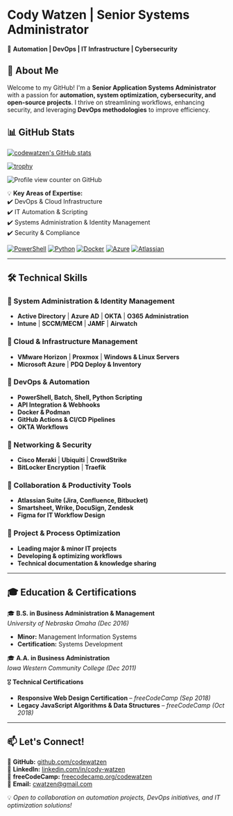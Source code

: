 # Cody Watzen | Senior Systems Administrator  
🚀 **Automation | DevOps | IT Infrastructure | Cybersecurity** 

## 👋 About Me  
Welcome to my GitHub! I'm a **Senior Application Systems Administrator** with a passion for **automation, system optimization, cybersecurity, and open-source projects**. I thrive on streamlining workflows, enhancing security, and leveraging **DevOps methodologies** to improve efficiency.  

## 📊 GitHub Stats
[![codewatzen's GitHub stats](https://github-readme-stats.vercel.app/api?username=codewatzen&show_icons=true&theme=radical)](https://github.com/codewatzen)

[![trophy](https://github-profile-trophy.vercel.app/?username=codewatzen)](https://github.com/ryo-ma/github-profile-trophy)

![Profile view counter on GitHub](https://komarev.com/ghpvc/?username=codewatzen)

💡 **Key Areas of Expertise:**  
✔️ DevOps & Cloud Infrastructure  
✔️ IT Automation & Scripting  
✔️ Systems Administration & Identity Management  
✔️ Security & Compliance  

[![PowerShell](https://img.shields.io/badge/PowerShell-5391FE?style=flat&logo=powershell&logoColor=white)](https://learn.microsoft.com/en-us/powershell/) [![Python](https://img.shields.io/badge/Python-3776AB?style=flat&logo=python&logoColor=white)](https://www.python.org/) [![Docker](https://img.shields.io/badge/Docker-2496ED?style=flat&logo=docker&logoColor=white)](https://www.docker.com/) [![Azure](https://img.shields.io/badge/Azure-0089D6?style=flat&logo=microsoft-azure&logoColor=white)](https://azure.microsoft.com/) [![Atlassian](https://img.shields.io/badge/Atlassian-0052CC?style=flat&logo=atlassian&logoColor=white)](https://www.atlassian.com/)  

---

## 🛠️ Technical Skills  

### 🔹 System Administration & Identity Management  
- **Active Directory** | **Azure AD** | **OKTA** | **O365 Administration**  
- **Intune** | **SCCM/MECM** | **JAMF** | **Airwatch**  

### 🔹 Cloud & Infrastructure Management  
- **VMware Horizon** | **Proxmox** | **Windows & Linux Servers**  
- **Microsoft Azure** | **PDQ Deploy & Inventory**  

### 🔹 DevOps & Automation  
- **PowerShell, Batch, Shell, Python Scripting**  
- **API Integration & Webhooks**  
- **Docker & Podman**  
- **GitHub Actions & CI/CD Pipelines**  
- **OKTA Workflows**  

### 🔹 Networking & Security  
- **Cisco Meraki** | **Ubiquiti** | **CrowdStrike**  
- **BitLocker Encryption** | **Traefik**  

### 🔹 Collaboration & Productivity Tools  
- **Atlassian Suite (Jira, Confluence, Bitbucket)**  
- **Smartsheet, Wrike, DocuSign, Zendesk**  
- **Figma for IT Workflow Design**  

### 🔹 Project & Process Optimization  
- **Leading major & minor IT projects**  
- **Developing & optimizing workflows**  
- **Technical documentation & knowledge sharing**  

---

## 🎓 Education & Certifications  

🎓 **B.S. in Business Administration & Management**  
*University of Nebraska Omaha* *(Dec 2016)*  
- **Minor:** Management Information Systems  
- **Certification:** Systems Development  

🎓 **A.A. in Business Administration**  
*Iowa Western Community College* *(Dec 2011)*  

🎖 **Technical Certifications**  
- **Responsive Web Design Certification** – *freeCodeCamp* *(Sep 2018)*  
- **Legacy JavaScript Algorithms & Data Structures** – *freeCodeCamp* *(Oct 2018)*  

---

## 📫 Let's Connect!  

🔗 **GitHub:** [github.com/codewatzen](https://github.com/codewatzen)  
🔗 **LinkedIn:** [linkedin.com/in/cody-watzen](https://linkedin.com/in/cody-watzen)  
🔗 **freeCodeCamp:** [freecodecamp.org/codewatzen](https://www.freecodecamp.org/codewatzen)  
📧 **Email:** [cwatzen@gmail.com](mailto:cwatzen@gmail.com)  

💡 *Open to collaboration on automation projects, DevOps initiatives, and IT optimization solutions!*  
